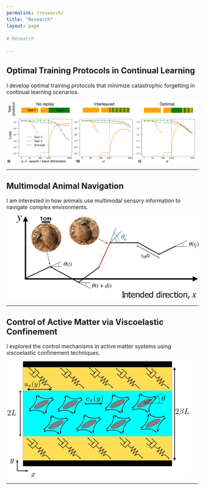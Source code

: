 ```yaml
---
permalink: /research/
title: "Research"
layout: page

# Research 

---
```


## Optimal Training Protocols in Continual Learning

I develop optimal training protocols that minimize catastrophic forgetting in continual learning scenarios. 

![Continual Learning](/images/loss_comparison.jpg)

---

## Multimodal Animal Navigation

I am interested in how animals use multimodal sensory information to navigate complex environments. 

![Animal Navigation](/images/fig_new_scale.jpg)

---

## Control of Active Matter via Viscoelastic Confinement

I explored the control mechanisms in active matter systems using viscoelastic confinement techniques. 

![Active Matter](/images/SchemeNew.jpg)

---